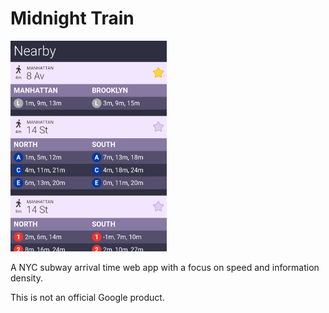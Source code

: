 # Midnight Train

<img src="screenshot.png" width="250" />

A NYC subway arrival time web app with a focus on speed and information density.

This is not an official Google product.
